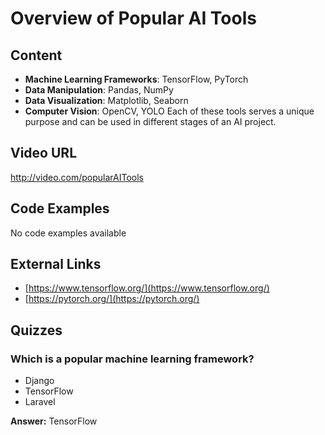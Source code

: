 # Overview of Popular AI Tools

## Content

- **Machine Learning Frameworks**: TensorFlow, PyTorch
- **Data Manipulation**: Pandas, NumPy
- **Data Visualization**: Matplotlib, Seaborn
- **Computer Vision**: OpenCV, YOLO
Each of these tools serves a unique purpose and can be used in different stages of an AI project.

## Video URL

http://video.com/popularAITools

## Code Examples

No code examples available

## External Links

- [https://www.tensorflow.org/](https://www.tensorflow.org/)
- [https://pytorch.org/](https://pytorch.org/)

## Quizzes

### Which is a popular machine learning framework?

- Django
- TensorFlow
- Laravel

**Answer:** TensorFlow